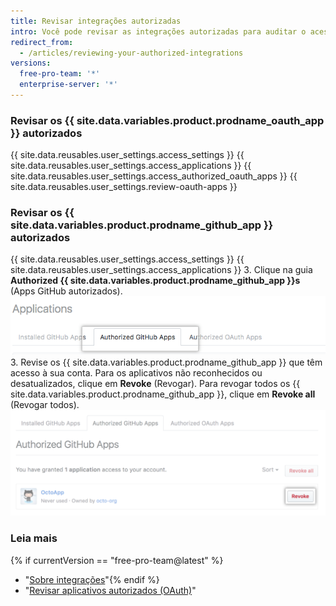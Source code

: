```yaml
---
title: Revisar integrações autorizadas
intro: Você pode revisar as integrações autorizadas para auditar o acesso que cada integração tem com sua conta e seus dados.
redirect_from:
  - /articles/reviewing-your-authorized-integrations
versions:
  free-pro-team: '*'
  enterprise-server: '*'
---
```


### Revisar os {{ site.data.variables.product.prodname_oauth_app }} autorizados

{{ site.data.reusables.user_settings.access_settings }}
{{ site.data.reusables.user_settings.access_applications }}
{{ site.data.reusables.user_settings.access_authorized_oauth_apps }}
{{ site.data.reusables.user_settings.review-oauth-apps }}

### Revisar os {{ site.data.variables.product.prodname_github_app }} autorizados

{{ site.data.reusables.user_settings.access_settings }}
{{ site.data.reusables.user_settings.access_applications }}
3. Clique na guia **Authorized {{ site.data.variables.product.prodname_github_app }}s** (Apps GitHub autorizados). ![Guia Authorized {{ site.data.variables.product.prodname_github_app }}s (Apps GitHub autorizados)](/assets/images/help/settings/settings-authorized-github-apps-tab.png)
3. Revise os {{ site.data.variables.product.prodname_github_app }} que têm acesso à sua conta. Para os aplicativos não reconhecidos ou desatualizados, clique em **Revoke** (Revogar). Para revogar todos os {{ site.data.variables.product.prodname_github_app }}, clique em **Revoke all** (Revogar todos). ![Lista de {{ site.data.variables.product.prodname_github_app }} autorizado](/assets/images/help/settings/revoke-github-app.png)

### Leia mais
{% if currentVersion == "free-pro-team@latest" %}
- "[Sobre integrações](/articles/about-integrations)"{% endif %}
- "[Revisar aplicativos autorizados (OAuth)](/articles/reviewing-your-authorized-applications-oauth)"
